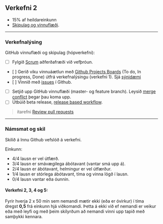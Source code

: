 ## Verkefni 2 

- 15% af heildareinkunn
- [Skipulag og vinnuflæði](https://github.com/vefforritunII/afangi/blob/main/Skipulag.md).

---

### Verkefnalýsing

GitHub vinnuflæði og skipulag (hópverkefni): 
- [ ] Fylgið [Scrum](https://www.scrum.org/resources/what-is-scrum) aðferðafræði við vefþróun.
- [ ] Gerið viku vinnuáætlun með [Github Projects Boards](https://docs.github.com/en/issues/organizing-your-work-with-project-boards/managing-project-boards/about-project-boards) (To do, In progress, Done) útfrá verkefnalýsingu (verkefni 1). Sjá [sýnidæmi](https://github.com/vefforritunII/afangi/blob/main/Myndir/Projects.png)
- [ ] Vinnið með [issues](https://docs.github.com/en/issues/tracking-your-work-with-issues/about-issues#filtering) í Github.
- [ ] Setjið upp GitHub vinnuflæði (master- og feature branch). Leysið [merge conflict](https://github.com/skills/resolve-merge-conflicts) þegar þau koma upp. 
- [ ] Útbúið beta release, [release based workflow](https://github.com/skills/release-based-workflow).

> ítarefni [Review pull requests](https://github.com/skills/review-pull-requests)

<!-- 
Veljið vinnuflæði við hæfi:
- Feature Branch Workflow
- GitHub workflow). 
-->

---

### Námsmat og skil

Skilið á Innu Github vefslóð á verkefni.

Einkunn: 
- 4/4 lausn er vel útfærð.
- 3/4 lausn er smávægilega ábótavant (vantar smá upp á).
- 2/4 lausn er ábótavant, helmingur er vel útfærður.
- 1/4 lausn er stórlega ábótavant, tíma og vinna lögð í lausn.
- 0/4 lausn vantar eða óunnin.
  
#### Verkefni 2, 3, 4 og 5:
Fyrir hverja 2 x 50 mín sem nemandi mætir ekki (eða er óvirkur) í tíma dregst **0,5** frá einkunn hjá viðkomandi. Þetta á ekki við ef nemandi er veikur eða með leyfi og með þeim skilyrðum að nemandi vinni upp tapið með samþykki kennara.
